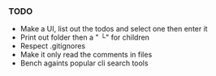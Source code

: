 ### TODO
- Make a UI, list out the todos and select one then enter it
- Print out folder then a " └" for children
- Respect .gitignores
- Make it only read the comments in files
- Bench againts popular cli search tools

